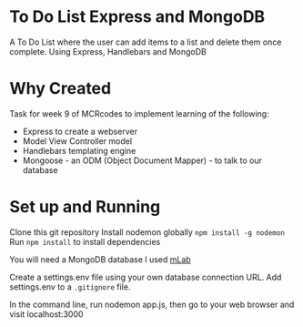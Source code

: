 # To Do List Express and MongoDB

A To Do List where the user can add items to a list and delete them once complete. Using Express, Handlebars and MongoDB

# Why Created
Task for week 9 of MCRcodes to implement learning of the following:
* Express to create a webserver
* Model View Controller model
* Handlebars templating engine
* Mongoose - an ODM (Object Document Mapper) - to talk to our database

# Set up and Running
Clone this git repository 
Install nodemon globally `npm install -g nodemon`
Run `npm install` to install dependencies

You will need a MongoDB database I used [mLab](https://mlab.com/) 

Create a settings.env file using your own database connection URL. Add settings.env to a `.gitignore` file. 

In the command line, run nodemon app.js, then go to your web browser and visit localhost:3000